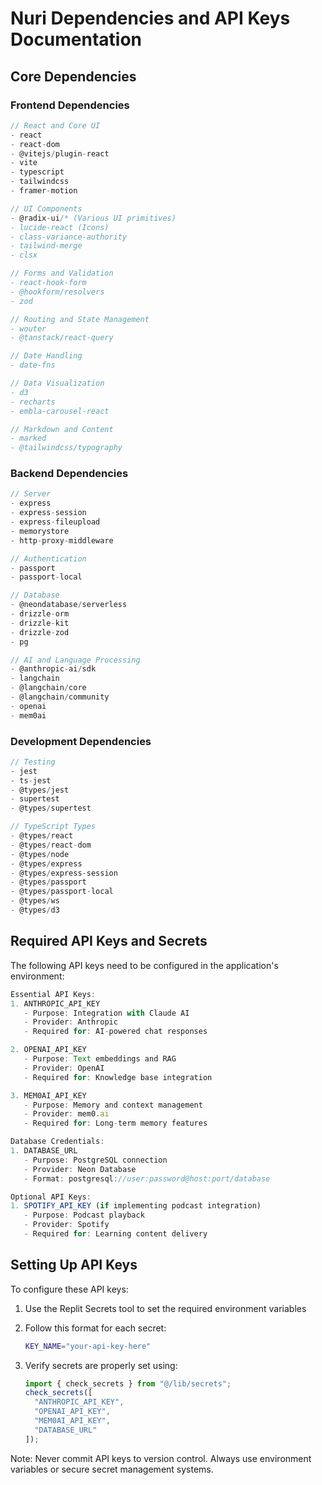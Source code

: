 # Nuri Dependencies and API Keys Documentation

## Core Dependencies

### Frontend Dependencies
```typescript
// React and Core UI
- react
- react-dom
- @vitejs/plugin-react
- vite
- typescript
- tailwindcss
- framer-motion

// UI Components
- @radix-ui/* (Various UI primitives)
- lucide-react (Icons)
- class-variance-authority
- tailwind-merge
- clsx

// Forms and Validation
- react-hook-form
- @hookform/resolvers
- zod

// Routing and State Management
- wouter
- @tanstack/react-query

// Date Handling
- date-fns

// Data Visualization
- d3
- recharts
- embla-carousel-react

// Markdown and Content
- marked
- @tailwindcss/typography
```

### Backend Dependencies
```typescript
// Server
- express
- express-session
- express-fileupload
- memorystore
- http-proxy-middleware

// Authentication
- passport
- passport-local

// Database
- @neondatabase/serverless
- drizzle-orm
- drizzle-kit
- drizzle-zod
- pg

// AI and Language Processing
- @anthropic-ai/sdk
- langchain
- @langchain/core
- @langchain/community
- openai
- mem0ai
```

### Development Dependencies
```typescript
// Testing
- jest
- ts-jest
- @types/jest
- supertest
- @types/supertest

// TypeScript Types
- @types/react
- @types/react-dom
- @types/node
- @types/express
- @types/express-session
- @types/passport
- @types/passport-local
- @types/ws
- @types/d3
```

## Required API Keys and Secrets

The following API keys need to be configured in the application's environment:

```typescript
Essential API Keys:
1. ANTHROPIC_API_KEY
   - Purpose: Integration with Claude AI
   - Provider: Anthropic
   - Required for: AI-powered chat responses

2. OPENAI_API_KEY
   - Purpose: Text embeddings and RAG
   - Provider: OpenAI
   - Required for: Knowledge base integration

3. MEM0AI_API_KEY
   - Purpose: Memory and context management
   - Provider: mem0.ai
   - Required for: Long-term memory features

Database Credentials:
1. DATABASE_URL
   - Purpose: PostgreSQL connection
   - Provider: Neon Database
   - Format: postgresql://user:password@host:port/database

Optional API Keys:
1. SPOTIFY_API_KEY (if implementing podcast integration)
   - Purpose: Podcast playback
   - Provider: Spotify
   - Required for: Learning content delivery
```

## Setting Up API Keys

To configure these API keys:

1. Use the Replit Secrets tool to set the required environment variables
2. Follow this format for each secret:
   ```bash
   KEY_NAME="your-api-key-here"
   ```

3. Verify secrets are properly set using:
   ```typescript
   import { check_secrets } from "@/lib/secrets";
   check_secrets([
     "ANTHROPIC_API_KEY",
     "OPENAI_API_KEY",
     "MEM0AI_API_KEY",
     "DATABASE_URL"
   ]);
   ```

Note: Never commit API keys to version control. Always use environment variables or secure secret management systems.
